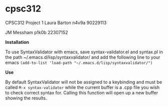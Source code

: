 # cpsc312
CPSC312 Project 1
Laura Barton
n4v9a
90229113

JM Messham
p1k0b
22307152


**Installation**

To use SyntaxValidator with emacs, save syntax-validator.el and syntax.pl in the path ~/.emacs.d/lisp/syntaxvalidator/ and add the following line to your emacs ```(add-to-list 'load-path "~/.emacs.d/lisp/syntaxvalidator/")```

**Use**

By default SyntaxValidator will not be assigned to a keybinding and must be called ```M-x syntax-validator``` while the current buffer is a .cpp file you wish to check correct syntax for. Calling this function will open up a new buffer showing the results.
